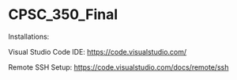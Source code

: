 # CPSC_350_Final

Installations:
 
 Visual Studio Code IDE:
  https://code.visualstudio.com/
  
 Remote SSH Setup:
  https://code.visualstudio.com/docs/remote/ssh
